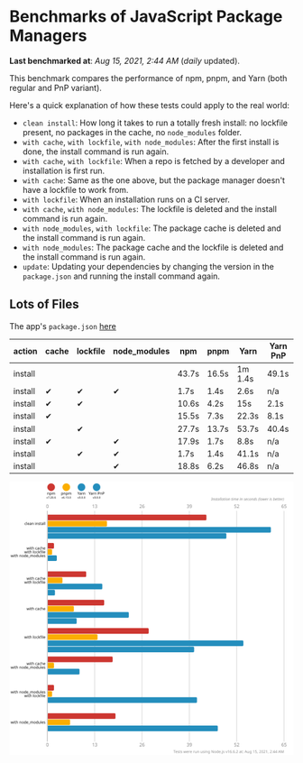 # Benchmarks of JavaScript Package Managers

**Last benchmarked at**: _Aug 15, 2021, 2:44 AM_ (_daily_ updated).

This benchmark compares the performance of npm, pnpm, and Yarn (both regular and PnP variant).

Here's a quick explanation of how these tests could apply to the real world:

- `clean install`: How long it takes to run a totally fresh install: no lockfile present, no packages in the cache, no `node_modules` folder.
- `with cache`, `with lockfile`, `with node_modules`: After the first install is done, the install command is run again.
- `with cache`, `with lockfile`: When a repo is fetched by a developer and installation is first run.
- `with cache`: Same as the one above, but the package manager doesn't have a lockfile to work from.
- `with lockfile`: When an installation runs on a CI server.
- `with cache`, `with node_modules`: The lockfile is deleted and the install command is run again.
- `with node_modules`, `with lockfile`: The package cache is deleted and the install command is run again.
- `with node_modules`: The package cache and the lockfile is deleted and the install command is run again.
- `update`: Updating your dependencies by changing the version in the `package.json` and running the install command again.

## Lots of Files

The app's `package.json` [here](https://github.com/pnpm/pnpm.github.io/blob/main/benchmarks/fixtures/alotta-files/package.json)

| action  | cache | lockfile | node_modules| npm | pnpm | Yarn | Yarn PnP |
| ---     | ---   | ---      | ---         | --- | ---  | ---  | ---      |
| install |       |          |             | 43.7s | 16.5s | 1m 1.4s | 49.1s |
| install | ✔     | ✔        | ✔           | 1.7s | 1.4s | 2.6s | n/a |
| install | ✔     | ✔        |             | 10.6s | 4.2s | 15s | 2.1s |
| install | ✔     |          |             | 15.5s | 7.3s | 22.3s | 8.1s |
| install |       | ✔        |             | 27.7s | 13.7s | 53.7s | 40.4s |
| install | ✔     |          | ✔           | 17.9s | 1.7s | 8.8s | n/a |
| install |       | ✔        | ✔           | 1.7s | 1.4s | 41.1s | n/a |
| install |       |          | ✔           | 18.8s | 6.2s | 46.8s | n/a |

![Graph of the alotta-files results](../../static/img/benchmarks/alotta-files.svg)